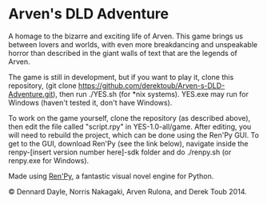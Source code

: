 Arven's DLD Adventure
=====================

A homage to the bizarre and exciting life of Arven. This game brings us between lovers and worlds, with even more breakdancing and unspeakable horror than described in the giant walls of text that are the legends of Arven.

The game is still in development, but if you want to play it, clone this repository, (git clone https://github.com/derektoub/Arven-s-DLD-Adventure.git), then run ./YES.sh (for *nix systems). YES.exe may run for Windows (haven't tested it, don't have Windows).

To work on the game yourself, clone the repository (as described above), then edit the file called "script.rpy" in YES-1.0-all/game. After editing, you will need to rebuild the project, which can be done using the Ren'Py GUI. To get to the GUI, download Ren'Py (see the link below), navigate inside the renpy-[insert version number here]-sdk folder and do ./renpy.sh (or renpy.exe for Windows). 

Made using [Ren'Py](http://www.renpy.org/), a fantastic visual novel engine for Python.

© Dennard Dayle, Norris Nakagaki, Arven Rulona, and Derek Toub 2014.
